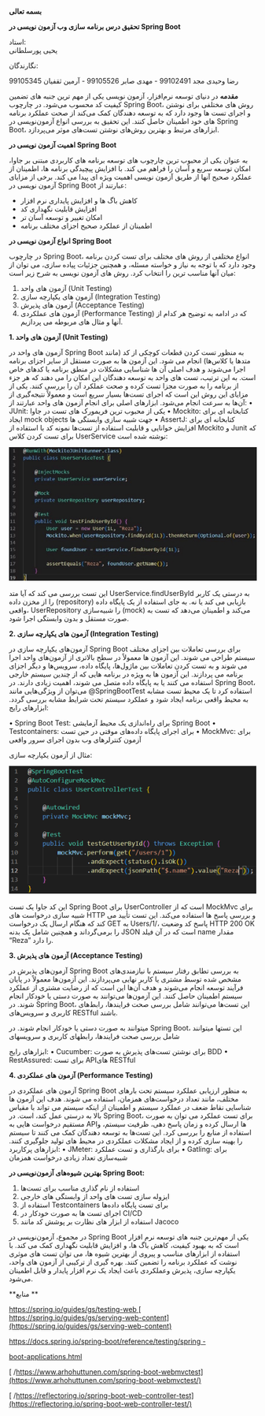 **بسمه تعالی**

**تحقیق درس برنامه سازی وب آزمون نویسی در Spring Boot**  

استاد:  
یحیی پورسلطانی  

نگارندگان:  

رضا وحیدی مجد 99102491 - مهدی صابر 99105526 - آرمین ثقفیان 99105345 
 

**مقدمه**
در دنیای توسعه نرم‌افزار، آزمون ‌نویسی یکی از مهم ‌ترین جنبه ‌های تضمین کیفیت کد محسوب می‌شود. در چارچوب Spring Boot، روش‌ های مختلفی برای نوشتن و اجرای تست‌ ها وجود دارد که به توسعه ‌دهندگان کمک می‌کند از صحت عملکرد برنامه ‌های خود اطمینان حاصل کنند. این تحقیق به بررسی انواع آزمون‌نویسی در Spring Boot، ابزارهای مرتبط و بهترین روش‌های نوشتن تست‌های موثر می‌پردازد.

**اهمیت آزمون نویسی در Spring Boot**  

به عنوان یکی از محبوب ‌ترین چارچوب‌ های توسعه برنامه ‌های کاربردی مبتنی بر جاوا، امکان توسعه سریع و آسان را فراهم می ‌کند. با افزایش پیچیدگی برنامه ‌ها، اطمینان از عملکرد صحیح آنها از طریق آزمون‌ نویسی اهمیت ویژه ‌ای پیدا می‌ کند. برخی از مزایای آزمون‌ نویسی در Spring Boot عبارتند از:
- کاهش باگ ها و افزایش پایداری نرم افزار  
- افزایش قابلیت نگهداری کد  
- امکان تغییر و توسعه آسان تر  
- اطمینان از عملکرد صحیح اجزای مختلف برنامه  

**انواع آزمون نویسی در Spring Boot**  

در چارچوب Spring Boot، انواع مختلفی از روش های مختلف برای تست کردن برنامه وجود دارد که با توجه به نیاز و خواسته مسئله، و همچنین جزئیات پیاده سازی، می توان از میان آنها مناسب ترین را انتخاب کرد. روش های آزمون نویسی به شرح زیر است:
1.	آزمون های واحد (Unit Testing)
2.	آزمون های یکپارچه سازی (Integration Testing)
3.	آزمون های پذیرش (Acceptance Testing)
4.	آزمون های عملکردی (Performance Testing)
که در ادامه به توضیح هر کدام از آنها و مثال های مربوطه می پردازیم.

**1.	آزمون های واحد (Unit Testing)**

آزمون ‌های واحد در Spring Boot به منظور تست کردن قطعات کوچکی از کد (مانند متدها یا کلاس‌ها) انجام می ‌شود. این آزمون‌ ها به صورت مستقل از سایر اجزای برنامه اجرا می‌شوند و هدف اصلی آن‌ ها شناسایی مشکلات در منطق برنامه یا کدهای خاص است. به این ترتیب، تست‌ های واحد به توسعه‌ دهندگان این امکان را می ‌دهند که هر جزء از برنامه را به صورت مجزا تست کرده و صحت عملکرد آن را بررسی کنند. یکی از مزایای این روش این است که اجرای تست‌ها بسیار سریع است و معمولاً نتیجه‌گیری از آن‌ها به سرعت انجام می‌شود.
 ابزارهای اصلی برای انجام آزمون‌ های واحد عبارتند از:
•	JUnit: یکی از محبوب ‌ترین فریمورک ‌های تست در جاوا
•	Mockito: کتابخانه‌ ای برای ایجاد mock objects جهت شبیه ‌سازی وابستگی ‌ها
•	AssertJ: کتابخانه ‌ای برای افزایش خوانایی و قابلیت استفاده از تست‌ها
نمونه کد با استفاده از Mockito  و Junit که برای تست کردن کلاس UserService نوشته شده است:

![](Aspose.Words.3ede0fae-47c1-4de0-9d72-37e7b72e45ea.003.jpeg)

این تست بررسی می‌ کند که آیا متد UserService.findUserById به درستی یک کاربر را از مخزن داده (repository) بازیابی می ‌کند یا نه. به جای استفاده از یک پایگاه داده واقعی، UserRepository را شبیه‌سازی (mock) می‌کند و اطمینان می‌دهد که تست به صورت مستقل و بدون وابستگی اجرا شود.

**2.	آزمون های یکپارچه سازی (Integration Testing)**

آزمون‌های یکپارچه ‌سازی در Spring Boot برای بررسی تعاملات بین اجزای مختلف سیستم طراحی می ‌شوند. این آزمون ‌ها معمولاً در سطح بالاتری از آزمون‌های واحد اجرا می ‌شوند و به تست کردن تعاملات بین ماژول‌ها، پایگاه داده، سرویس‌ها و دیگر اجزای برنامه می ‌پردازند. این آزمون ‌ها به‌ ویژه در برنامه‌ هایی که از چندین سیستم خارجی استفاده می ‌کنند یا به پایگاه داده متصل می ‌شوند، اهمیت زیادی دارند. در Spring Boot، می‌توان از ویژگی‌هایی مانند @SpringBootTest استفاده کرد تا یک محیط تست مشابه به محیط واقعی برنامه ایجاد شود و عملکرد سیستم تحت شرایط مشابه بررسی گردد.
ابزارهای رایج:

•	Spring Boot Test: برای راه‌اندازی یک محیط آزمایشی Spring Boot
•	Testcontainers: برای اجرای پایگاه داده‌های موقتی در حین تست
•	MockMvc: برای آزمون کنترلرهای وب بدون اجرای سرور واقعی

مثال از آزمون یکپارچه سازی:  

![](Aspose.Words.3ede0fae-47c1-4de0-9d72-37e7b72e45ea.004.png)

این کد جاوا یک تست Spring Boot برای UserController است که از MockMvc برای شبیه‌ سازی درخواست ‌های HTTP و بررسی پاسخ‌ ها استفاده می‌کند. این تست تأیید می‌ کند که هنگام ارسال یک درخواست GET به Users/1/، پاسخ کد وضعیت HTTP 200 OK را برمی‌گرداند و همچنین شامل یک بدنه JSON است که در آن فیلد name مقدار “Reza” را دارد.

**3.	آزمون های پذیرش (Acceptance Testing)**

آزمون‌های پذیرش در Spring Boot به بررسی تطابق رفتار سیستم با نیازمندی‌های مشخص شده توسط مشتری یا کاربر نهایی می‌پردازند. این آزمون‌ها معمولاً در پایان فرآیند توسعه انجام می‌شوند و هدف آن‌ها این است که از رضایت مشتری از عملکرد سیستم اطمینان حاصل کنند. این آزمون‌ها می‌توانند به صورت دستی یا خودکار انجام شوند. در Spring Boot، این تست‌ها می‌توانند شامل بررسی صحت فرایندها، رابط‌های کاربری و سرویس‌های RESTful باشند.

میتوانند به صورت دستی یا خودکار انجام شوند. در Spring Boot، این تستها میتوانند شامل بررسی صحت فرایندها، رابطهای کاربری و سرویسهای 

 ابزارهای رایج:
•	Cucumber: برای نوشتن تست‌های پذیرش به صورت BDD
•	RestAssured: برای تست APIهای RESTful


**4.	آزمون های عملکردی (Performance Testing)**

آزمون ‌های عملکردی در Spring Boot به منظور ارزیابی عملکرد سیستم تحت بارهای مختلف، مانند تعداد درخواست‌های همزمان، استفاده می‌ شوند. هدف این آزمون‌ ها شناسایی نقاط ضعف در عملکرد سیستم و اطمینان از اینکه سیستم می‌ تواند با مقیاس بالا به درستی عمل کند، است. در Spring Boot، برای تست عملکرد می ‌توان به صورت مستقیم درخواست ‌هایی به APIها ارسال کرده و زمان پاسخ ‌دهی، ظرفیت سیستم، و استفاده از منابع را بررسی کرد. این تست‌ها به توسعه ‌دهندگان کمک می ‌کنند تا سیستم را بهینه ‌سازی کرده و از ایجاد مشکلات عملکردی در محیط‌ های تولید جلوگیری کنند.
 ابزارهای پرکاربرد:
•	JMeter: برای بارگذاری و تست عملکرد
•	Gatling: برای شبیه‌سازی تعداد زیادی درخواست همزمان

**بهترین شیوه‌های آزمون‌نویسی در Spring Boot:**

1.	استفاده از نام‌ گذاری مناسب برای تست‌ها
2.	ایزوله ‌سازی تست‌ های واحد از وابستگی ‌های خارجی
3.	استفاده از Testcontainers برای تست پایگاه داده‌ها
4.	اجرای تست ‌ها به صورت خودکار در CI/CD
5.	استفاده از ابزار های نظارت بر پوشش کد مانند  Jacoco

در مجموع، آزمون‌نویسی در Spring Boot یکی از مهم‌ترین جنبه‌ های توسعه نرم‌ افزار است که به بهبود کیفیت، کاهش باگ ‌ها، و افزایش قابلیت نگهداری کمک می ‌کند. با استفاده از ابزارهای مناسب و پیروی از بهترین شیوه‌ ها، می ‌توان تست‌ های موثری نوشت که عملکرد برنامه را تضمین کنند. بهره ‌گیری از ترکیبی از آزمون‌ های واحد، یکپارچه ‌سازی، پذیرش وعملکردی باعث ایجاد یک نرم‌ افزار پایدار و قابل اطمینان می‌شود.

**منابع **

[ https://spring.io/guides/gs/testing-web ](https://spring.io/guides/gs/testing-web) [ https://spring.io/guides/gs/serving-web-content](https://spring.io/guides/gs/serving-web-content)

[https://docs.spring.io/spring-boot/reference/testing/spring -](https://docs.spring.io/spring-boot/reference/testing/spring-boot-applications.html)

[ boot-applications.html](https://docs.spring.io/spring-boot/reference/testing/spring-boot-applications.html)

[ /https://www.arhohuttunen.com/spring-boot-webmvctest](https://www.arhohuttunen.com/spring-boot-webmvctest/)

[ /https://reflectoring.io/spring-boot-web-controller-test](https://reflectoring.io/spring-boot-web-controller-test/)

